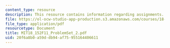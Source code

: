 ```yaml
---
content_type: resource
description: This resource contains information regarding assignments.
file: https://ol-ocw-studio-app-production.s3.amazonaws.com/courses/18-152-introduction-to-partial-differential-equations-fall-2011/20f6a8b0a59ddb94af75955164406611_MIT18_152F11_ProblemSet_2.pdf
file_type: application/pdf
resourcetype: Document
title: MIT18_152F11_ProblemSet_2.pdf
uid: 20f6a8b0-a59d-db94-af75-955164406611
---
```

